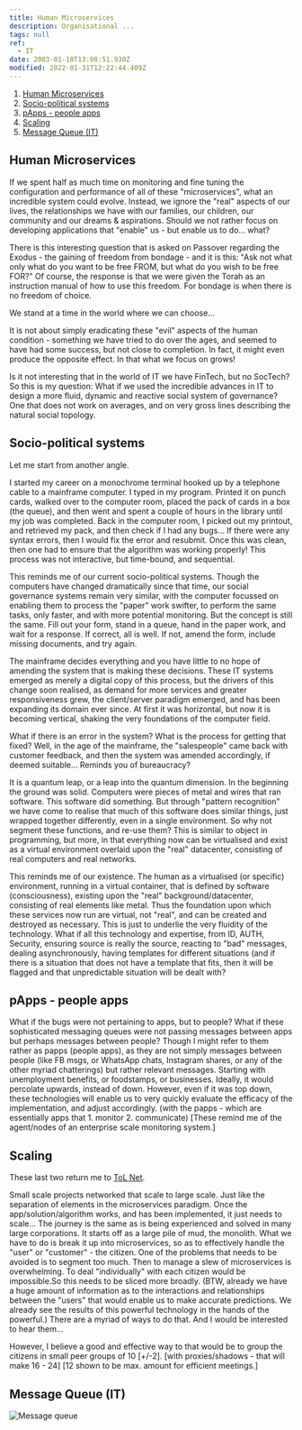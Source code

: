 ```yaml
---
title: Human Microservices
description: Organisational ...
tags: null
ref:
  - IT
date: 2003-01-10T13:08:51.930Z
modified: 2022-01-31T12:22:44.409Z
---
```


1. [Human Microservices](#human-microservices)
2. [Socio-political systems](#socio-political-systems)
3. [pApps - people apps](#papps---people-apps)
4. [Scaling](#scaling)
5. [Message Queue (IT)](#message-queue-it)

## Human Microservices

If we spent half as much time on monitoring and fine tuning the configuration and performance of all of these "microservices", what an incredible system could evolve. Instead, we ignore the "real" aspects of our lives, the relationships we have with our families, our children, our community and our dreams & aspirations. Should we not rather focus on developing applications that "enable" us - but enable us to do... what?

There is this interesting question that is asked on Passover regarding the Exodus - the gaining of freedom from bondage - and it is this: "Ask not what only what do you want to be free FROM, but what do you wish to be free FOR?" Of course, the response is that we were given the Torah as an instruction manual of how to use this freedom. For bondage is when there is no freedom of choice.

We stand at a time in the world where we can choose...

It is not about simply eradicating these "evil" aspects of the human condition - something we have tried to do over the ages, and seemed to have had some success, but not close to completion. In fact, it might even produce the opposite effect. In that what we focus on grows!

Is it not interesting that in the world of IT we have FinTech, but no SocTech? So this is my question: What if we used the incredible advances in IT to design a more fluid, dynamic and reactive social system of governance? One that does not work on averages, and on very gross lines describing the natural social topology.

## Socio-political systems

Let me start from another angle.

I started my career on a monochrome terminal hooked up by a telephone cable to a mainframe computer. I typed in my program. Printed it on punch cards, walked over to the computer room, placed the pack of cards in a box (the queue), and then went and spent a couple of hours in the library until my job was completed. Back in the computer room, I picked out my printout, and retrieved my pack, and then check if I had any bugs... If there were any syntax errors, then I would fix the error and resubmit. Once this was clean, then one had to ensure that the algorithm was working properly! This process was not interactive, but time-bound, and sequential.

This reminds me of our current socio-political systems. Though the computers have changed dramatically since that time, our social governance systems remain very similar, with the computer focussed on enabling them to process the "paper" work swifter, to perform the same tasks, only faster, and with more potential monitoring. But the concept is still the same. Fill out your form, stand in a queue, hand in the paper work, and wait for a response. If correct, all is well. If not, amend the form, include missing documents, and try again.

The mainframe decides everything and you have little to no hope of amending the system that is making these decisions. These IT systems emerged as merely a digital copy of this process, but the drivers of this change soon realised, as demand for more services and greater responsiveness grew, the client/server paradigm emerged, and has been expanding its domain ever since. At first it was horizontal, but now it is becoming vertical, shaking the very foundations of the computer field.

What if there is an error in the system? What is the process for getting that fixed? Well, in the age of the mainframe, the "salespeople" came back with customer feedback, and then the system was amended accordingly, if deemed suitable... Reminds you of bureaucracy?

It is a quantum leap, or a leap into the quantum dimension. In the beginning the ground was solid. Computers were pieces of metal and wires that ran software. This software did something. But through "pattern recognition" we have come to realise that much of this software does similar things, just wrapped together differently, even in a single environment. So why not segment these functions, and re-use them? This is similar to object in programming, but more, in that everything now can be virtualised and exist as a virtual environment overlaid upon the "real" datacenter, consisting of real computers and real networks.

This reminds me of our existence. The human as a virtualised (or specific) environment, running in a virtual container, that is defined by software (consciousness), existing upon the "real" background/datacenter, consisting of real elements like metal. Thus the foundation upon which these services now run are virtual, not "real", and can be created and destroyed as necessary. This is just to underlie the very fluidity of the technology. What if all this technology and expertise, from ID, AUTH, Security, ensuring source is really the source, reacting to "bad" messages, dealing asynchronously, having templates for different situations (and if there is a situation that does not have a template that fits, then it will be flagged and that unpredictable situation will be dealt with?

## pApps - people apps

What if the bugs were not pertaining to apps, but to people? What if these sophisticated messaging queues were not passing messages between apps but perhaps messages between people? Though I might refer to them rather as papps (people apps), as they are not simply messages between people (like FB msgs, or WhatsApp chats, Instagram shares, or any of the other myriad chatterings) but rather relevant messages. Starting with unemployment benefits, or foodstamps, or businesses. Ideally, it would percolate upwards, instead of down. However, even if it was top down, these technologies will enable us to very quickly evaluate the efficacy of the implementation, and adjust accordingly. (with the papps - which are essentially apps that 1. monitor 2. communicate) [These remind me of the agent/nodes of an enterprise scale monitoring system.]

## Scaling

These last two return me to [ToL Net](/tags/tol).

Small scale projects networked that scale to large scale. Just like the separation of elements in the microservices paradigm. Once the app/solution/algorithm works, and has been implemented, it just needs to scale... The journey is the same as is being experienced and solved in many large corporations. It starts off as a large pile of mud, the monolith. What we have to do is break it up into microservices, so as to effectively handle the "user" or "customer" - the citizen. One of the problems that needs to be avoided is to segment too much. Then to manage a slew of microservices is overwhelming. To deal "individually" with each citizen would be impossible.So this needs to be sliced more broadly. (BTW, already we have a huge amount of information as to the interactions and relationships between the "users" that would enable us to make accurate predictions. We already see the results of this powerful technology in the hands of the powerful.) There are a myriad of ways to do that. And I would be interested to hear them...

However, I believe a good and effective way to that would be to group the citizens in small peer groups of 10 [+/-2]. [with proxies/shadows - that will make 16 - 24] [12 shown to be max. amount for efficient meetings.]

## Message Queue (IT)

![Message queue](/posts/img/tol/ToL-IT.svg)
